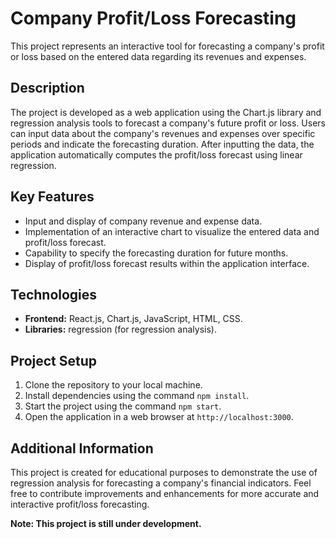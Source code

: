 # Company Profit/Loss Forecasting

This project represents an interactive tool for forecasting a company's profit or loss based on the entered data regarding its revenues and expenses.

## Description

The project is developed as a web application using the Chart.js library and regression analysis tools to forecast a company's future profit or loss. Users can input data about the company's revenues and expenses over specific periods and indicate the forecasting duration. After inputting the data, the application automatically computes the profit/loss forecast using linear regression.

## Key Features

- Input and display of company revenue and expense data.
- Implementation of an interactive chart to visualize the entered data and profit/loss forecast.
- Capability to specify the forecasting duration for future months.
- Display of profit/loss forecast results within the application interface.

## Technologies

- **Frontend:** React.js, Chart.js, JavaScript, HTML, CSS.
- **Libraries:** regression (for regression analysis).

## Project Setup

1. Clone the repository to your local machine.
2. Install dependencies using the command `npm install`.
3. Start the project using the command `npm start`.
4. Open the application in a web browser at `http://localhost:3000`.

## Additional Information

This project is created for educational purposes to demonstrate the use of regression analysis for forecasting a company's financial indicators. Feel free to contribute improvements and enhancements for more accurate and interactive profit/loss forecasting.

**Note: This project is still under development.**
